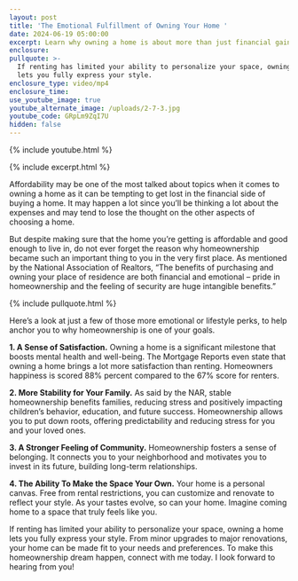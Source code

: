 ```yaml
---
layout: post
title: 'The Emotional Fulfillment of Owning Your Home '
date: 2024-06-19 05:00:00
excerpt: Learn why owning a home is about more than just financial gain.
enclosure:
pullquote: >-
  If renting has limited your ability to personalize your space, owning a home
  lets you fully express your style. 
enclosure_type: video/mp4
enclosure_time:
use_youtube_image: true
youtube_alternate_image: /uploads/2-7-3.jpg
youtube_code: GRpLm9ZqI7U
hidden: false
---
```

{% include youtube.html %}

{% include excerpt.html %}

Affordability may be one of the most talked about topics when it comes to owning a home as it can be tempting to get lost in the financial side of buying a home. It may happen a lot since you’ll be thinking a lot about the expenses and may tend to lose the thought on the other aspects of choosing a home.

But despite making sure that the home you’re getting is affordable and good enough to live in, do not ever forget the reason why homeownership became such an important thing to you in the very first place. As mentioned by the National Association of Realtors, “The benefits of purchasing and owning your place of residence are both financial and emotional – pride in homeownership and the feeling of security are huge intangible benefits.”

{% include pullquote.html %}

Here’s a look at just a few of those more emotional or lifestyle perks, to help anchor you to why homeownership is one of your goals.

**1\. A Sense of Satisfaction.** Owning a home is a significant milestone that boosts mental health and well-being. The Mortgage Reports even state that owning a home brings a lot more satisfaction than renting. Homeowners happiness is scored 88% percent compared to the 67% score for renters.

**2\. More Stability for Your Family.** As said by the NAR, stable homeownership benefits families, reducing stress and positively impacting children’s behavior, education, and future success. Homeownership allows you to put down roots, offering predictability and reducing stress for you and your loved ones.

**3\. A Stronger Feeling of Community.** Homeownership fosters a sense of belonging. It connects you to your neighborhood and motivates you to invest in its future, building long-term relationships.

**4\. The Ability To Make the Space Your Own.** Your home is a personal canvas. Free from rental restrictions, you can customize and renovate to reflect your style. As your tastes evolve, so can your home. Imagine coming home to a space that truly feels like you.

If renting has limited your ability to personalize your space, owning a home lets you fully express your style. From minor upgrades to major renovations, your home can be made fit to your needs and preferences. To make this homeownership dream happen, connect with me today. I look forward to hearing from you!